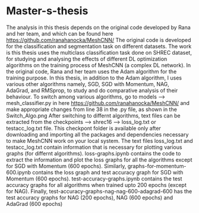 # Master-s-thesis
The analysis in this thesis depends on the original code developed by Rana and her team, and which can be found here https://github.com/ranahanocka/MeshCNN/
The original code is developed for the classification and segmentation task on different datasets. The work is this thesis uses the multiclass classification task done on SHREC dataset, for studying and analysing the effects of different DL optimization algorithms on the training process of MeshCNN (a complex DL network). In the original code, Rana and her team uses the Adam algorithm for the training purpose. In this thesis, in addition to the Adam algorithm,  I uses various other algorithms namely, SGD, SGD with Momentum, NAG, AdaGrad, and RMSprop, to study and do comparative analysis of their behaviour.
To switch among various algorithms, go to models --> mesh_classifier.py in here https://github.com/ranahanocka/MeshCNN/ and make appropriate changes from line 38 in the .py file, as shown in the Switch_Algo.png
After switching to differnt algorithms, text files can be extracted from the checkpoints --> shrec16 --> loss_log.txt or testacc_log.txt file. This checkpont folder is available only after downloading and importing all the packages and dependencies necessary to make MeshCNN work on your local system. The text files loss_log.txt and testacc_log.txt contain information that is necessary for plotting various graphs (for differnt algorithms).
loss-graphs.ipynb contains the code to extract the information and plot the loss graphs for all the algorithms except for SGD with Momentum (600 epochs).
Similarly, graphs-for-momentum-600.ipynb contains the loss graph and test accuracy graph for SGD with Momentum (600 epochs).
test-accuracy-graphs.ipynb contains the test accuracy graphs for all algorithms when trained upto 200 epochs (except for NAG).
Finally, test-accuracy-graphs-nag-nag-600-adagrad-600 has the test accuracy graphs for NAG (200 epochs), NAG (600 epochs) and AdaGrad (600 epochs)
